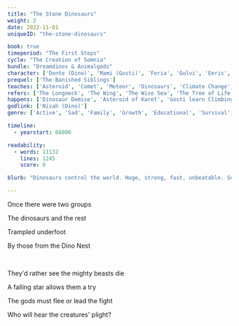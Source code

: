 ```yaml
---
title: "The Stone Dinosaurs"
weight: 2
date: 2022-11-01
uniqueID: "the-stone-dinosaurs"

book: true
timeperiod: "The First Steps"
cycle: "The Creation of Somnia"
bundle: "Dreamdinos & Animalgods"
character: ['Donte (Dino)', 'Mami (Gosti)', 'Feria', 'Gulvi', 'Eeris', 'Darus', 'Cosmo', 'Bella', 'Ardex', 'Rexes (Dino)', 'Willi (Smallcloud)', 'Nisah (Dino)']
prequel: ['The Banished Siblings']
teaches: ['Asteroid', 'Comet', 'Meteor', 'Dinosaurs', 'Climate Change', 'Evolution', 'Birds']
refers: ['The Longneck', 'The Wing', 'The Wise Sea', 'The Tree of Life', 'The Dino Nest', 'Mouth of Din', 'Saursea', 'The Ghost Den', 'The Ghostbird', 'The Green Path', 'The Brown Path', 'Thronepath', 'Horizon Giant', 'Thunderwood', 'Dolphin Pass', "Darus' Impossible Wall", "Taxeies", "Zyme"]
happens: ['Dinosaur Demise', 'Asteroid of Karet', 'Gosti learn Climbing', 'Third Ice Age', 'Catastrophe Caves', "Donte's Rule", "Warning for Donte", "Guilt of the Gosti"]
godlink: ['Nisah (Dino)']
genre: ['Active', 'Sad', 'Family', 'Growth', 'Educational', 'Survival', 'Important', 'Gods', 'History']

timeline:
  - yearstart: 66000

readability:
  - words: 11132
    lines: 1245
    score: 6

blurb: "Dinosaurs control the world. Huge, strong, fast, unbeatable. So when Donte warns them for an asteroid that will hit Somnia soon and destroy even the mighty dinosaurs, nobody listens to him ... "

---
```


Once there were two groups

The dinosaurs and the rest

Trampled underfoot 

By those from the Dino Nest

&nbsp;

They'd rather see the mighty beasts die

A falling star allows them a try

The gods must flee or lead the fight

Who will hear the creatures' plight?